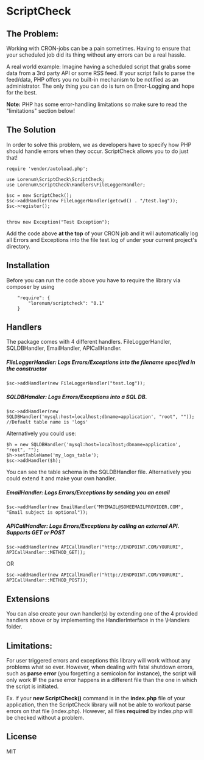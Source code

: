 # ScriptCheck

## The Problem:

Working with CRON-jobs can be a pain sometimes. Having to ensure that your scheduled job did its thing without any errors can be a real hassle.

A real world example:
Imagine having a scheduled script that grabs some data from a 3rd party API or some RSS feed. If your script fails to parse
the feed/data, PHP offers you no built-in mechanism to be notified as an administrator. The only thing you can do is turn on Error-Logging and hope for the best.

**Note:** PHP has some error-handling limitations so make sure to read the "limitations" section below!

## The Solution

In order to solve this problem, we as developers have to specify how PHP should handle errors when they occur. ScriptCheck allows you to do just that!

```
require 'vendor/autoload.php';

use Lorenum\ScriptCheck\ScriptCheck;
use Lorenum\ScriptCheck\Handlers\FileLoggerHandler;

$sc = new ScriptCheck();
$sc->addHandler(new FileLoggerHandler(getcwd() . "/test.log"));
$sc->register();


throw new Exception("Test Exception");
```

Add the code above **at the top** of your CRON job and it will automatically log all Errors and Exceptions into the file test.log of under your current project's directory.


## Installation

Before you can run the code above you have to require the library via composer by using

```
    "require": {
        "lorenum/scriptcheck": "0.1"
    }
```

## Handlers

The package comes with 4 different handlers. FileLoggerHandler, SQLDBHandler, EmailHandler, APICallHandler.

##### FileLoggerHandler: Logs Errors/Exceptions into the filename specified in the constructor

```
$sc->addHandler(new FileLoggerHandler("test.log"));
```

##### SQLDBHandler: Logs Errors/Exceptions into a SQL DB.
```
$sc->addHandler(new SQLDBHandler('mysql:host=localhost;dbname=application', "root", "")); //Default table name is 'logs'
```

Alternatively you could use:

```
$h = new SQLDBHandler('mysql:host=localhost;dbname=application', "root", "");
$h->setTableName('my_logs_table');
$sc->addHandler($h);
```

You can see the table schema in the SQLDBHandler file. Alternatively you could extend it and make your own handler.

##### EmailHandler: Logs Errors/Exceptions by sending you an email
```
$sc->addHandler(new EmailHandler("MYEMAIL@SOMEEMAILPROVIDER.COM", "Email subject is optional"));
```

##### APICallHandler: Logs Errors/Exceptions by calling an external API. Supports **GET** or **POST**

```
$sc->addHandler(new APICallHandler("http://ENDPOINT.COM/YOURURI", APICallHandler::METHOD_GET));
```
OR

```
$sc->addHandler(new APICallHandler("http://ENDPOINT.COM/YOURURI", APICallHandler::METHOD_POST));
```

## Extensions

You can also create your own handler(s) by extending one of the 4 provided handlers above or by implementing the HandlerInterface in the \Handlers folder.


## Limitations:

For user triggered errors and exceptions this library will work without any problems what so ever. However, when dealing with fatal shutdown errors,
such as **parse error** (you forgetting a semicolon for instance), the script will only work **IF** the parse error happens in a different file than the one
in which the script is initiated.

Ex. if your **new ScriptCheck()** command is in the **index.php** file of your application, then the ScriptCheck library will not be able to workout parse errors on that file (index.php).
However, all files **required** by index.php will be checked without a problem.

## License

MIT
